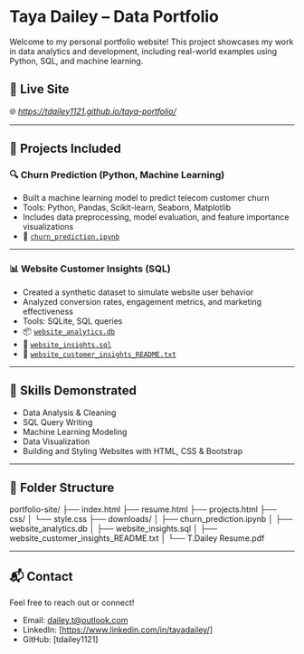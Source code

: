 # Taya Dailey – Data Portfolio

Welcome to my personal portfolio website! This project showcases my work in data analytics and development, including real-world examples using Python, SQL, and machine learning.

## 🚀 Live Site
🌐 *https://tdailey1121.github.io/taya-portfolio/*

---

## 📁 Projects Included

### 🔍 Churn Prediction (Python, Machine Learning)
- Built a machine learning model to predict telecom customer churn
- Tools: Python, Pandas, Scikit-learn, Seaborn, Matplotlib
- Includes data preprocessing, model evaluation, and feature importance visualizations
- 📄 [`churn_prediction.ipynb`](downloads/churn_prediction.ipynb)

---

### 📊 Website Customer Insights (SQL)
- Created a synthetic dataset to simulate website user behavior
- Analyzed conversion rates, engagement metrics, and marketing effectiveness
- Tools: SQLite, SQL queries
- 📦 [`website_analytics.db`](downloads/website_analytics.db)  
- 📄 [`website_insights.sql`](downloads/website_insights.sql)  
- 📝 [`website_customer_insights_README.txt`](downloads/website_customer_insights_README.txt)

---

## 🧠 Skills Demonstrated
- Data Analysis & Cleaning
- SQL Query Writing
- Machine Learning Modeling
- Data Visualization
- Building and Styling Websites with HTML, CSS & Bootstrap

---

## 📂 Folder Structure

portfolio-site/
├── index.html
├── resume.html
├── projects.html
├── css/
│ └── style.css
├── downloads/
│ ├── churn_prediction.ipynb
│ ├── website_analytics.db
│ ├── website_insights.sql
│ ├── website_customer_insights_README.txt
│ └── T.Dailey Resume.pdf


---

## 📬 Contact
Feel free to reach out or connect!

- Email: dailey.t@outlook.com
- LinkedIn: [https://www.linkedin.com/in/tayadailey/]
- GitHub: [tdailey1121]
